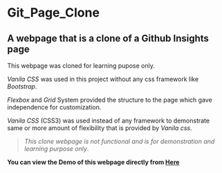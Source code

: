 # Git_Page_Clone
## A webpage that is a clone of a Github Insights page
This webpage was cloned for learning pupose only.

*Vanila CSS* was used in this project without any css framework like *Bootstrap*.

*Flexbox* and *Grid* System provided the structure to the page which gave independence for customization.

*Vanila CSS* (CSS3) was used instead of any framework to demonstrate same or more amount of flexibility that is provided by *Vanila css*.

> *This clone webpage is not functional and is for demonstration and learning purpose only*.

**You can view the Demo of this webpage directly from [Here](https://enunmuz.github.io/git_page_clone/index.html)**

